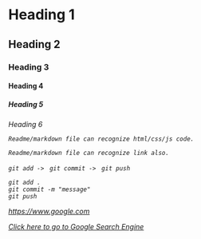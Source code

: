 # Heading 1
## Heading 2
### Heading 3
<h4> Heading 4 </>
<h5> Heading 5 </>
<h6> Heading 6 </>

`Readme/markdown file can recognize html/css/js code.`

`Readme/markdown file can recognize link also.`

`git add -> `
`git commit -> `
`git push`

```
git add .
git commit -m "message"
git push
```
https://www.google.com

[Click here to go to Google Search Engine](https://www.google.com
)